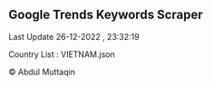 

## Google Trends Keywords Scraper 
 
Last Update 26-12-2022 , 23:32:19

Country List :
VIETNAM.json



© Abdul Muttaqin 
